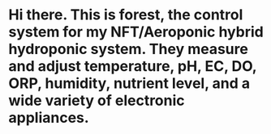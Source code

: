 # Hi there. This is forest, the control system for my NFT/Aeroponic hybrid hydroponic system. They measure and adjust temperature, pH, EC, DO, ORP, humidity, nutrient level, and a wide variety of electronic appliances. 
